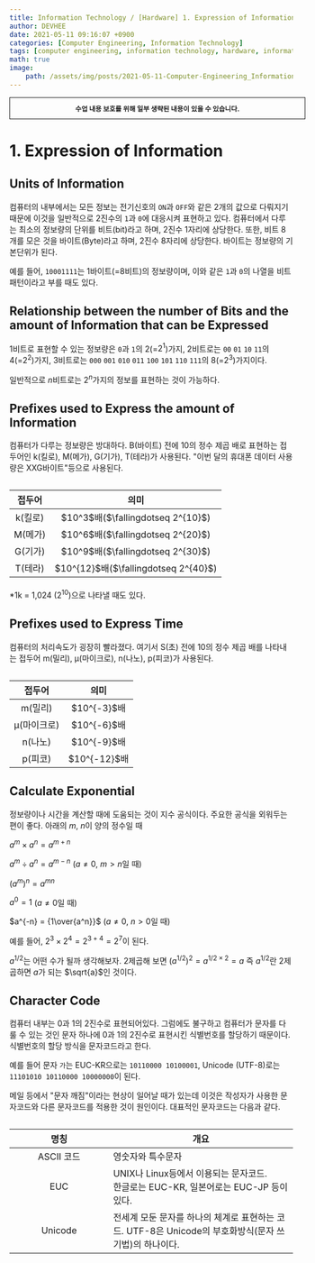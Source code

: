 ```yaml
---
title: Information Technology / [Hardware] 1. Expression of Information
author: DEVHEE
date: 2021-05-11 09:16:07 +0900
categories: [Computer Engineering, Information Technology]
tags: [computer engineering, information technology, hardware, information, ascii, euc, unicode]
math: true
image:
    path: /assets/img/posts/2021-05-11-Computer-Engineering_Information-Technology_Hardware-1-Expression-of-Information/preview.jpg
---
```


<div style="border:1px solid; padding:10px; margin-bottom: 20px; width: 100%; text-align: center;">
<b style="font-size: 0.85em;">수업 내용 보호를 위해 일부 생략된 내용이 있을 수 있습니다.</b><br>
</div>

# **1. Expression of Information**

## **Units of Information**

컴퓨터의 내부에서는 모든 정보는 전기신호의 `ON`과 `OFF`와 같은 2개의 값으로 다뤄지기 때문에 이것을 일반적으로 2진수의 `1`과 `0`에 대응시켜 표현하고 있다. 컴퓨터에서 다루는 최소의 정보량의 단위를 비트(bit)라고 하며, 2진수 1자리에 상당한다. 또한, 비트 8개를 모은 것을 바이트(Byte)라고 하며, 2진수 8자리에 상당한다. 바이트는 정보량의 기본단위가 된다.

예를 들어, `10001111`는 1바이트(=8비트)의 정보량이며, 이와 같은 `1`과 `0`의 나열을 비트 패턴이라고 부를 때도 있다.

## **Relationship between the number of Bits and the amount of Information that can be Expressed**

1비트로 표현할 수 있는 정보량은 `0`과 `1`의 2(=$2^1$)가지, 2비트로는 `00` `01` `10` `11`의 4(=$2^2$)가지, 3비트로는 `000` `001` `010` `011` `100` `101` `110` `111`의 8(=$2^3$)가지이다.

일반적으로 $n$비트로는 $2^n$가지의 정보를 표현하는 것이 가능하다.

## **Prefixes used to Express the amount of Information**

컴퓨터가 다루는 정보량은 방대하다. B(바이트) 전에 10의 정수 제곱 배로 표현하는 접두어인 k(킬로), M(메가), G(기가), T(테라)가 사용된다. "이번 달의 휴대폰 데이터 사용량은 XXG바이트"등으로 사용된다.

<table class="GeneratedTable" style="margin-top: 30px; margin-bottom: 20px;">
  <thead>
    <tr>
      <th style="text-align: center;">접두어</th>
      <th style="text-align: center;">의미</th>
    </tr>
  </thead>
  <tbody>
    <tr>
      <td style="text-align: center;">k(킬로)</td>
      <td style="text-align: center;">$10^3$배($\fallingdotseq 2^{10}$)</td>
    </tr>
    <tr>
      <td style="text-align: center;">M(메가)</td>
      <td style="text-align: center;">$10^6$배($\fallingdotseq 2^{20}$)</td>
    </tr>
    <tr>
      <td style="text-align: center;">G(기가)</td>
      <td style="text-align: center;">$10^9$배($\fallingdotseq 2^{30}$)</td>
    </tr>
    <tr>
      <td style="text-align: center;">T(테라)</td>
      <td style="text-align: center;">$10^{12}$배($\fallingdotseq 2^{40}$)</td>
    </tr>
  </tbody>
</table>

*1k = 1,024 ($2^{10}$)으로 나타낼 때도 있다.

## **Prefixes used to Express Time**

컴퓨터의 처리속도가 굉장히 빨라졌다. 여기서 S(초) 전에 10의 정수 제곱 배를 나타내는 접두어 m(밀리), µ(마이크로), n(나노), p(피코)가 사용된다.

<table class="GeneratedTable" style="margin-top: 30px; margin-bottom: 20px;">
  <thead>
    <tr>
      <th style="text-align: center;">접두어</th>
      <th style="text-align: center;">의미</th>
    </tr>
  </thead>
  <tbody>
    <tr>
      <td style="text-align: center;">m(밀리)</td>
      <td style="text-align: center;">$10^{-3}$배</td>
    </tr>
    <tr>
      <td style="text-align: center;">µ(마이크로)</td>
      <td style="text-align: center;">$10^{-6}$배</td>
    </tr>
    <tr>
      <td style="text-align: center;">n(나노)</td>
      <td style="text-align: center;">$10^{-9}$배</td>
    </tr>
    <tr>
      <td style="text-align: center;">p(피코)</td>
      <td style="text-align: center;">$10^{-12}$배</td>
    </tr>
  </tbody>
</table>

## **Calculate Exponential**

정보량이나 시간을 계산할 때에 도움되는 것이 지수 공식이다. 주요한 공식을 외워두는 편이 좋다. 아래의 $m$, $n$이 양의 정수일 때

$a^m \times a^n = a^{m+n}$

$a^m \div a^n = a^{m-n}$ ($a\neq0$, $m> n$일 때)

$(a^m)^n = a^{mn}$

$a^0 = 1$ ($a\neq0$일 때)

$a^{-n} = {1\over{a^n}}$ ($a\neq0$, $n>0$일 때)

예를 들어, $2^3 \times 2^4 = 2^{3+4} = 2^7$이 된다.

$a^{1/2}$는 어떤 수가 될까 생각해보자. 2제곱해 보면 $(a^{1/2})^2 = a^{1/2\times2} = a$ 즉 $a^{1/2}$란 2제곱하면 $a$가 되는 $\sqrt{a}$인 것이다.

## **Character Code**

컴퓨터 내부는 0과 1의 2진수로 표현되어있다. 그럼에도 불구하고 컴퓨터가 문자를 다룰 수 있는 것인 문자 하나에 0과 1의 2진수로 표현시킨 식별번호를 할당하기 때문이다. 식별번호의 할당 방식을 문자코드라고 한다.

예를 들어 문자 `가`는 EUC-KR으로는 `10110000 10100001`, Unicode (UTF-8)로는 `11101010 10110000 10000000`이 된다.

메일 등에서 "문자 깨짐"이라는 현상이 일어날 때가 있는데 이것은 작성자가 사용한 문자코드와 다른 문자코드를 적용한 것이 원인이다.
대표적인 문자코드는 다음과 같다.

<table class="GeneratedTable" style="margin-top: 30px; margin-bottom: 20px;">
  <thead>
    <tr>
      <th style="text-align: center;">명칭</th>
      <th style="text-align: center;">개요</th>
    </tr>
  </thead>
  <tbody>
    <tr>
      <td style="text-align: center; width: 35%">ASCII 코드</td>
      <td>영숫자와 특수문자</td>
    </tr>
    <tr>
      <td style="text-align: center;">EUC</td>
      <td>UNIX나 Linux등에서 이용되는 문자코드.<br>한글로는 EUC-KR, 일본어로는 EUC-JP 등이 있다.</td>
    </tr>
    <tr>
      <td style="text-align: center;">Unicode</td>
      <td>전세계 모둔 문자를 하나의 체계로 표현하는 코드. UTF-8은 Unicode의 부호화방식(문자 쓰기법)의 하나이다.</td>
    </tr>
  </tbody>
</table>